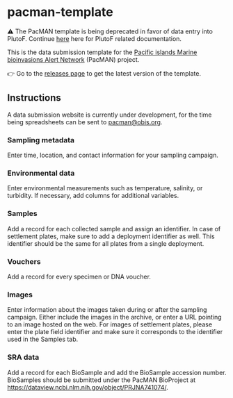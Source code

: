 # pacman-template

:warning: The PacMAN template is being deprecated in favor of data entry into PlutoF. Continue [here](plutof.md) here for PlutoF related documentation.

This is the data submission template for the [Pacific islands Marine bioinvasions Alert Network](https://pacman.obis.org/) (PacMAN) project.

:point_right: Go to the [releases page](https://github.com/iobis/pacman-template/releases) to get the latest version of the template.

## Instructions

A data submission website is currently under development, for the time being spreadsheets can be sent to pacman@obis.org.

### Sampling metadata

Enter time, location, and contact information for your sampling campaign.

### Environmental data

Enter environmental measurements such as temperature, salinity, or turbidity. If necessary, add columns for additional variables.

### Samples

Add a record for each collected sample and assign an identifier. In case of settlement plates, make sure to add a deployment identifier as well. This identifier should be the same for all plates from a single deployment.

### Vouchers

Add a record for every specimen or DNA voucher.

### Images

Enter information about the images taken during or after the sampling campaign. Either include the images in the archive, or enter a URL pointing to an image hosted on the web. For images of settlement plates, please enter the plate field identifier and make sure it corresponds to the identifier used in the Samples tab.

### SRA data

Add a record for each BioSample and add the BioSample accession number. BioSamples should be submitted under the PacMAN BioProject at https://dataview.ncbi.nlm.nih.gov/object/PRJNA741074/.
